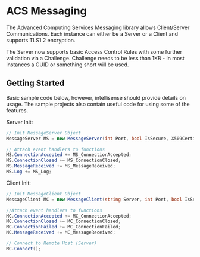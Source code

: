 # ACS Messaging

The Advanced Computing Services Messaging library allows Client/Server Communications. Each instance can either be a Server or a Client and supports TLS1.2 encryption.

The Server now supports basic Access Control Rules with some further validation via a Challenge. Challenge needs to be less than 1KB - in most instances a GUID or something short will be used.


## Getting Started

Basic sample code below, however, intellisense should provide details on usage. The sample projects also contain useful code for using some of the features.

Server Init:
```c#
// Init MessageServer Object
MessageServer MS = new MessageServer(int Port, bool IsSecure, X509Certificate Certificate);

// Attach event handlers to functions
MS.ConnectionAccepted += MS_ConnectionAccepted;
MS.ConnectionClosed += MS_ConnectionClosed;
MS.MessageReceived += MS_MessageReceived;
MS.Log += MS_Log;
```

Client Init:
```C#
// Init MessageClient Object
MessageClient MC = new MessageClient(string Server, int Port, bool IsSecure);

//Attach event handlers to functions
MC.ConnectionAccepted += MC_ConnectionAccepted;
MC.ConnectionClosed += MC_ConnectionClosed;
MC.ConnectionFailed += MC_ConnectionFailed;
MC.MessageReceived += MC_MessageReceived;

// Connect to Remote Host (Server)
MC.Connect();
